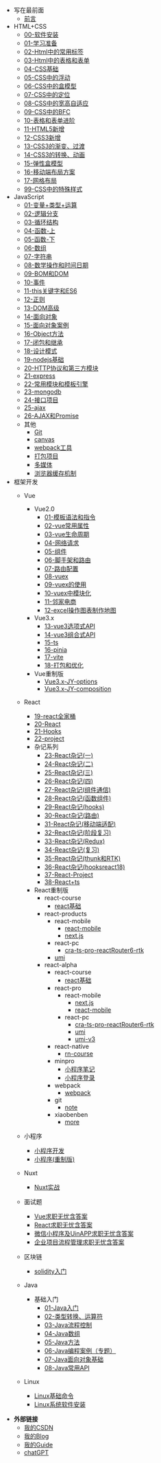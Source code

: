<!-- _sidebar.md -->
<!-- 网页左边的侧边栏 -->

* 写在最前面
  * [前言](README.md) <!--注意这里是相对路径-->
* HTML+CSS
  * [00-软件安装](md/HTML+CSS/00-软件安装.md)
  * [01-学习准备](md/HTML+CSS/01-学习准备.md)
  * [02-Html中的常用标签](md/HTML+CSS/02-Html中的常用标签.md)
  * [03-Html中的表格和表单](md/HTML+CSS/03-Html中的表格和表单.md)
  * [04-CSS基础](md/HTML+CSS/04-CSS基础.md)
  * [05-CSS中的浮动](md/HTML+CSS/05-CSS中的浮动.md)
  * [06-CSS中的盒模型](md/HTML+CSS/06-CSS中的盒模型.md)
  * [07-CSS中的定位](md/HTML+CSS/07-CSS中的定位.md)
  * [08-CSS中的宽高自适应](md/HTML+CSS/08-CSS中的宽高自适应.md)
  * [09-CSS中的BFC](md/HTML+CSS/09-CSS中的BFC.md)
  * [10-表格和表单进阶](md/HTML+CSS/10-表格和表单进阶.md)
  * [11-HTML5新增](md/HTML+CSS/11-HTML5新增.md)
  * [12-CSS3新增](md/HTML+CSS/12-CSS3新增.md)
  * [13-CSS3的渐变、过渡](md/HTML+CSS/13-CSS3的渐变、过渡.md)
  * [14-CSS3的转换、动画](md/HTML+CSS/14-CSS3的转换、动画.md)
  * [15-弹性盒模型](md/HTML+CSS/15-弹性盒模型.md)
  * [16-移动端布局方案](md/HTML+CSS/16-移动端布局方案.md)
  * [17-网格布局](md/HTML+CSS/17-网格布局.md)
  * [99-CSS中的特殊样式](md/HTML+CSS/99-CSS中的特殊样式.md)
* JavaScript
  * [01-变量+类型+运算](md/JavaScript/01-变量+类型+运算.md)
  * [02-逻辑分支](md/JavaScript/02-逻辑分支.md)
  * [03-循环结构](md/JavaScript/03-循环结构.md)
  * [04-函数-上](md/JavaScript/04-函数-上.md)
  * [05-函数-下](md/JavaScript/05-函数-下.md)
  * [06-数组](md/JavaScript/06-数组.md)
  * [07-字符串](md/JavaScript/07-字符串.md)
  * [08-数学操作和时间日期](md/JavaScript/08-数学操作和时间日期.md)
  * [09-BOM和DOM](md/JavaScript/09-BOM和DOM.md)
  * [10-事件](md/JavaScript/10-事件.md)
  * [11-this关键字和ES6](md/JavaScript/11-this关键字和ES6.md)
  * [12-正则](md/JavaScript/12-正则.md)
  * [13-DOM高级](md/JavaScript/13-DOM高级.md)
  * [14-面向对象](md/JavaScript/14-面向对象.md)
  * [15-面向对象案例](md/JavaScript/15-面向对象案例.md)
  * [16-Object方法](md/JavaScript/16-Object方法.md)
  * [17-闭包和继承](md/JavaScript/17-闭包和继承.md)
  * [18-设计模式](md/JavaScript/18-设计模式.md)
  * [19-nodejs基础](md/JavaScript/19-nodejs基础.md)
  * [20-HTTP协议和第三方模块](md/JavaScript/20-HTTP协议和第三方模块.md)
  * [21-express](md/JavaScript/21-express.md)
  * [22-常用模块和模板引擎](md/JavaScript/22-常用模块和模板引擎.md)
  * [23-mongodb](md/JavaScript/23-mongodb.md)
  * [24-接口项目](md/JavaScript/24-接口项目.md)
  * [25-ajax](md/JavaScript/25-ajax.md)
  * [26-AJAX和Promise](md/JavaScript/26-AJAX和Promise.md)
  * 其他
    * [Git](md/JavaScript/27-Git.md)
    * [canvas](md/JavaScript/28-canvas.md)
    * [webpack工具](md/JavaScript/webpack工具.md)
    * [打包项目](md/JavaScript/打包项目.md)
    * [多媒体](md/JavaScript/多媒体.md)
    * [浏览器缓存机制](md/JavaScript/浏览器缓存机制-笔记.md)
* 框架开发
  * Vue
    * Vue2.0
      * [01-模板语法和指令](md/框架开发/01-模板语法和指令.md)
      * [02-vue常用属性](md/框架开发/02-vue常用属性.md)
      * [03-vue生命周期](md/框架开发/03-vue生命周期.md)
      * [04-网络请求](md/框架开发/04-网络请求.md)
      * [05-组件](md/框架开发/05-组件.md)
      * [06-脚手架和路由](md/框架开发/06-脚手架和路由.md)
      * [07-路由配置](md/框架开发/07-路由配置.md)
      * [08-vuex](md/框架开发/08-vuex.md)
      * [09-vuex的使用](md/框架开发/09-vuex的使用.md)
      * [10-vuex中模块化](md/框架开发/10-vuex中模块化.md)
      * [11-邻家电商](md/框架开发/11-邻家电商.md)
      * [12-excel操作图表制作地图](md/框架开发/12-excel操作图表制作地图.md)
    * Vue3.x
      * [13-vue3选项式API](md/框架开发/13-vue3选项式API.md)
      * [14-vue3组合式API](md/框架开发/14-vue3组合式API.md)
      * [15-ts](md/框架开发/15-ts.md)
      * [16-pinia](md/框架开发/16-pinia.md)
      * [17-vite](md/框架开发/17-vite.md)
      * [18-打包和优化](md/框架开发/18-打包和优化.md)
    * Vue重制版
      * [Vue3.x-JY-options](md/框架开发/vue/Vue3.x-JY-options.md)
      * [Vue3.x-JY-composition](md/框架开发/vue/Vue3.x-JY-composition.md)
  * React
    * [19-react全家桶](md/框架开发/19-react.js.md)
    * [20-React](md/框架开发/20-React.md)
    * [21-Hooks](md/框架开发/21-Hooks.md)
    * [22-project](md/框架开发/22-project.md)
    * 杂记系列
      * [23-React杂记(一)](md/框架开发/23-React杂记（一）.md)
      * [24-React杂记(二)](md/框架开发/24-React杂记（二）.md)
      * [25-React杂记(三)](md/框架开发/25-React杂记（三）.md)
      * [26-React杂记(四)](md/框架开发/26-React杂记（四）.md)
      * [27-React杂记(组件通信)](md/框架开发/27-React杂记（组件通信）.md)
      * [28-React杂记(函数组件)](md/框架开发/28-React杂记(函数组件).md)
      * [29-React杂记(hooks)](md/框架开发/29-React杂记(hooks).md)
      * [30-React杂记(路由)](md/框架开发/30-React杂记(路由).md)
      * [31-React杂记(移动端适配)](md/框架开发/31-React杂记(移动端适配).md)
      * [32-React杂记(阶段复习)](md/框架开发/32-React杂记(阶段复习).md)
      * [33-React杂记(Redux)](md/框架开发/33-React杂记(Redux).md)
      * [34-React杂记(复习)](md/框架开发/34-React杂记(复习).md)
      * [35-React杂记(thunk和RTK)](md/框架开发/35-React杂记(thunk和RTK).md)
      * [36-React杂记(hooksreact18)](md/框架开发/36-React杂记(hooksreact18).md)
      * [37-React-Project](md/框架开发/37-React-Project.md)
      * [38-React+ts](md/框架开发/38-react+ts.md)
    * React重制版
      * react-course
        * [react基础](md/框架开发/react/react-course/react基础.md)
      * react-products
        * react-mobile
          * [react-mobile](md/框架开发/react/react-products/react-mobile/react-mobile.md)
          * [next.js](md/框架开发/react/react-products/react-mobile/next.js.md)
        * react-pc
          * [cra-ts-pro-reactRouter6-rtk](md/框架开发/react/react-products/react-pc/cra-ts-pro-reactRouter6-rtk.md)
        * [umi](md/框架开发/react/react-products/umi.md)
      * react-alpha
        * react-course
          * [react基础](md/框架开发/react/react-alpha/react-course/react基础.md)
        * react-pro
          * react-mobile
            * [next.js](md/框架开发/react/react-alpha/react-pro/react-mobile/next.js.md)
            * [react-mobile](md/框架开发/react/react-alpha/react-pro/react-mobile/react-mobile.md)
          * react-pc
            * [cra-ts-pro-reactRouter6-rtk](md/框架开发/react/react-alpha/react-pro/react-pc/cra-ts-pro-reactRouter6-rtk.md)
            * [umi](md/框架开发/react/react-alpha/react-pro/react-pc/umi.md)
            * [umi-v3](md/框架开发/react/react-alpha/react-pro/react-pc/umi-v3.md)
        * react-native
          * [rn-course](md/框架开发/react/react-alpha/react-native/rn-course.md)
        * minpro
          * [小程序笔记](md/框架开发/react/react-alpha/minpro/小程序笔记.md)
          * [小程序登录](md/框架开发/react/react-alpha/minpro/小程序登录.md)
        * webpack
          * [webpack](md/框架开发/react/react-alpha/webpack/webpack.md)
        * git
          * [note](md/框架开发/react/react-alpha/git/note.md)
        * xiaobenben
          * [more](md/框架开发/react/react-alpha/xiaobenben/more.md)
  * 小程序
    * [小程序开发](md/框架开发/40-小程序.md)
    * [小程序(重制版)](md/框架开发/41-小程序(重制版).md)
  * Nuxt
    * [Nuxt实战](md/框架开发/nuxt/Nuxt3实现哔哩哔哩移动端实战.md)
  * 面试题
    * [Vue求职无忧含答案](md/面试题/Vue求职无忧含答案.md)
    * [React求职无忧含答案](md/面试题/React求职无忧含答案.md)
    * [微信小程序及UinAPP求职无忧含答案](md/面试题/微信小程序及UinAPP求职无忧含答案.md)
    * [企业项目流程管理求职无忧含答案](md/面试题/企业项目流程管理求职无忧含答案.md)
  
  * 区块链
    * [solidity入门](md/Web3.0/solidity入门.md)

  * Java
    * 基础入门
      * [01-Java入门](md/Java/01-Java入门.md)
      * [02-类型转换、运算符](md/Java/02-类型转换、运算符.md)
      * [03-Java流程控制](md/Java/03-Java流程控制.md)
      * [04-Java数组](md/Java/04-Java数组.md)
      * [05-Java方法](md/Java/05-Java方法.md)
      * [06-Java编程案例（专题）](md/Java/06-Java编程案例（专题）.md)
      * [07-Java面向对象基础](md/Java/07-Java面向对象基础.md)
      * [08-Java常用API](md/Java/08-Java常用API.md)
  * Linux
    * [Linux基础命令](md/Linux/Linux基础命令.md)
    * [Linux系统软件安装](md/Linux/Linux系统软件安装.md)

 - **外部链接**
   - [我的CSDN](https://blog.csdn.net/qq_60306931)
   - [我的Blog](https://angelxyj.gitee.io/xuxiaomo.blog/)
   - [我的Guide](https://angelxyj.gitee.io/xuxiaomo.guide/)
   - [chatGPT](https://angelxyj.gitee.io/xuxiaomo.blog/ChatGPT/)
